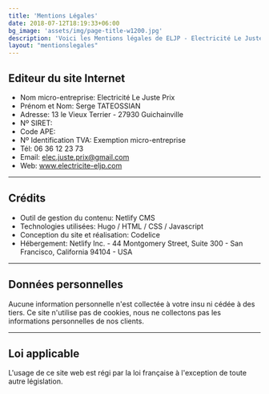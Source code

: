 ```yaml
---
title: 'Mentions Légales'
date: 2018-07-12T18:19:33+06:00
bg_image: 'assets/img/page-title-w1200.jpg'
description: 'Voici les Mentions légales de ELJP - Electricité Le Juste Prix.'
layout: "mentionslegales"
---
```


## Editeur du site Internet

- Nom micro-entreprise: Electricité Le Juste Prix
- Prénom et Nom: Serge TATEOSSIAN
- Adresse: 13 le Vieux Terrier - 27930 Guichainville
- Nº SIRET: 
- Code APE: 
- Nº Identification TVA: Exemption micro-entreprise
- Tél: 06 36 12 23 73
- Email: elec.juste.prix@gmail.com
- Web: www.electricite-eljp.com

***

## Crédits

- Outil de gestion du contenu: Netlify CMS
- Technologies utilisées: Hugo / HTML / CSS / Javascript
- Conception du site et réalisation: Codelice
- Hébergement: Netlify Inc. - 44 Montgomery Street, Suite 300 - San Francisco, California 94104 - USA

***

## Données personnelles

Aucune information personnelle n'est collectée à votre insu ni cédée à des tiers. Ce site n'utilise pas de cookies, nous ne collectons pas les informations personnelles de nos clients.

***

## Loi applicable

L'usage de ce site web est régi par la loi française à l'exception de toute autre législation.
